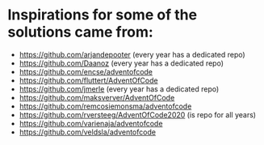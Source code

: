 # Inspirations for some of the solutions came from:
- https://github.com/arjandepooter (every year has a dedicated repo)
- https://github.com/Daanoz (every year has a dedicated repo)
- https://github.com/encse/adventofcode
- https://github.com/fluttert/AdventOfCode
- https://github.com/jmerle (every year has a dedicated repo)
- https://github.com/maksverver/AdventOfCode
- https://github.com/remcosiemonsma/adventofcode
- https://github.com/rversteeg/AdventOfCode2020 (is repo for all years)
- https://github.com/varienaja/adventofcode
- https://github.com/veldsla/adventofcode
